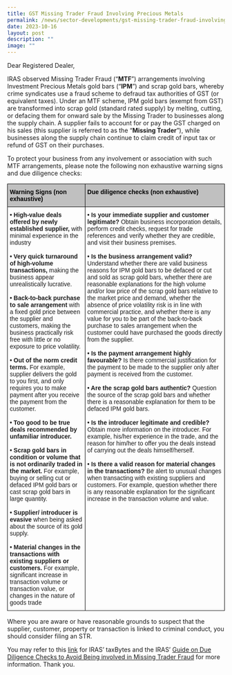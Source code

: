 ```yaml
---
title: GST Missing Trader Fraud Involving Precious Metals
permalink: /news/sector-developments/gst-missing-trader-fraud-involving-precious-metals/
date: 2023-10-16
layout: post
description: ""
image: ""
---
```

Dear Registered Dealer,

IRAS observed Missing Trader Fraud (“**MTF**”) arrangements involving Investment Precious Metals gold bars (“**IPM**”) and scrap gold bars, whereby crime syndicates use a fraud scheme to defraud tax authorities of GST (or equivalent taxes). Under an MTF scheme, IPM gold bars (exempt from GST) are transformed into scrap gold (standard rated supply) by melting, cutting, or defacing them for onward sale by the Missing Trader to businesses along the supply chain. A supplier fails to account for or pay the GST charged on his sales (this supplier is referred to as the “**Missing Trader**”), while businesses along the supply chain continue to claim credit of input tax or refund of GST on their purchases.

To protect your business from any involvement or association with such MTF arrangements, please note the following non exhaustive warning signs and due diligence checks:



  <style type="text/css">
.tg  {border-collapse:collapse;border-spacing:0;}
.tg tr td{border-color:black;border-style:solid;border-width:1px;font-family:Arial, sans-serif;font-size:14px;
  overflow:hidden;padding:10px 5px;word-break:normal;}
.tg tr th{border-color:black;border-style:solid;border-width:1px;font-family:Arial, sans-serif;font-size:14px;overflow:hidden;padding:10px 5px;word-break:normal;}
.tg .tg-4sek{background-color:#c0c0c0;border-color:#000000;color:#000000;text-align:left;vertical-align:top}
.tg .tg-ao2g{border-color:#000000;text-align:center;vertical-align:top}
.tg .tg-de2y{border-color:#000000;text-align:left;vertical-align:top}
</style>

  <table class="tg">
<tbody><tr>
    <th class="tg-4sek"><span style="font-weight:bold">Warning Signs (non exhaustive)</span></th>
    <th class="tg-4sek"><span style="font-weight:bold">Due diligence checks (non exhaustive)
</span></th>
  </tr>

</tbody><tbody>
  <tr>
    <td class="tg-de2y"><span style="font-weight:bold">• High-value deals offered by newly established supplier, </span> with minimal experience in the industry<br><br><span style="font-weight:bold">• Very quick turnaround of high-volume transactions, </span> making the business appear unrealistically lucrative.<br><br><span style="font-weight:bold">• Back-to-back purchase to sale arrangement</span> with a fixed gold price between the supplier and customers, making the business practically risk free with little or no exposure to price volatility.<br><br><span style="font-weight:bold">• Out of the norm credit terms.</span> For example, supplier delivers the gold to you first, and only requires you to make payment after you receive the payment from the customer.<br><br><span style="font-weight:bold">• Too good to be true deals recommended by unfamiliar introducer.</span><br><br><span style="font-weight:bold">• Scrap gold bars in condition or volume that is not ordinarily traded in the market.</span> For example, buying or selling cut or defaced IPM gold bars or cast scrap gold bars in large quantity.<br><br><span style="font-weight:bold">• Supplier/ introducer is evasive</span> when being asked about the source of its gold supply.<br><br><span style="font-weight:bold">• Material changes in the transactions with existing suppliers or customers.</span> For example, significant increase in transaction volume or transaction value, or changes in the nature of goods trade

</td>
    <td class="tg-de2y"><span style="font-weight:bold">• Is your immediate supplier and customer legitimate?</span> Obtain business incorporation details, perform credit checks, request for trade references and verify whether they are credible, and visit their business premises.<br><br><span style="font-weight:bold">• Is the business arrangement valid?</span> Understand whether there are valid business reasons for IPM gold bars to be defaced or cut and sold as scrap gold bars, whether there are reasonable explanations for the high volume and/or low price of the scrap gold bars relative to the market price and demand, whether the absence of price volatility risk is in line with commercial practice, and whether there is any value for you to be part of the back-to-back purchase to sales arrangement when the customer could have purchased the goods directly from the supplier.<br><br><span style="font-weight:bold">• Is the payment arrangement highly favourable?</span> Is there commercial justification for the payment to be made to the supplier only after payment is received from the customer.<br><br><span style="font-weight:bold">• Are the scrap gold bars authentic?</span> Question the source of the scrap gold bars and whether there is a reasonable explanation for them to be defaced IPM gold bars.<br><br><span style="font-weight:bold">• Is the introducer legitimate and credible?</span> Obtain more information on the introducer. For example, his/her experience in the trade, and the reason for him/her to offer you the deals instead of carrying out the deals himself/herself.<br><br><span style="font-weight:bold">• Is there a valid reason for material changes in the transactions?</span> Be alert to unusual changes when transacting with existing suppliers and customers. For example, question whether there is any reasonable explanation for the significant increase in the transaction volume and value.</td>

  </tr>
	<tr></tr></tbody></table>
	
Where you are aware or have reasonable grounds to suspect that the supplier, customer, property or transaction is linked to criminal conduct, you should consider filing an STR.

You may refer to this [link](https://www.iras.gov.sg/who-we-are/what-we-do/annual-reports-and-publications/taxbytes@iras/gst/gst-missing-trader-fraud-involving-precious-metals) for IRAS’ taxBytes and the IRAS’ [Guide on Due Diligence Checks to Avoid Being involved in Missing Trader Fraud](https://www.iras.gov.sg/media/docs/default-source/e-tax/etax-guide_due-diligence-checks-to-avoid-being-involved-in-missing-trader-fraud.pdf?sfvrsn=7d268b36_25) for more information. Thank you.